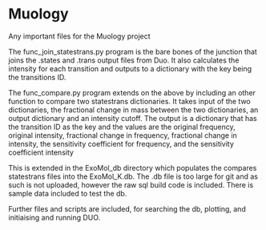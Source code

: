 # Muology
Any important files for the Muology project 

The func_join_statestrans.py program is the bare bones of the junction that joins the .states and .trans output files from Duo. 
It also calculates the intensity for each transition and outputs to a dictionary with the key being the transitions ID. 

The func_compare.py program extends on the above by including an other function to compare two statestrans dictionaries. 
It takes input of the two dictionaries, the fractional change in mass between the two dictionaries, an output dictionary and an intensity cutoff. 
The output is a dictionary that has the transition ID as the key and the values are the original frequency, original intensity, fractional change in frequency, fractional change in intensity, the sensitivity coefficient for frequency, and the sensitivity coefficient intensity

This is extended in the ExoMol_db directory which populates the compares statestrans files into the ExoMol_K.db. The .db file is too large for git and as such is not uploaded, however the raw sql build code is included. There is sample data included to test the db. 

Further files and scripts are included, for searching the db, plotting, and initiaising and running DUO. 
